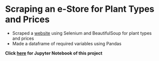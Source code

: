 # Scraping an e-Store for Plant Types and Prices
- Scraped a <a href="https://planetdesert.com/collections/cactus">website</a> using Selenium and BeautifulSoup for plant types and prices
- Made a dataframe of required variables using Pandas  

**Click [here](https://nbviewer.org/github/hussam95/Portfolio/blob/79a9d3d2011ea6b713a919b0e46f6046c0e2dfc8/Scraping_video.ipynb) for Jupyter Notebook of this project**
